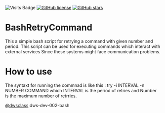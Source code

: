 ![Visits Badge](https://badges.pufler.dev/visits/saeedhosseini21/BashRetryCommand)
[![GitHub license](https://img.shields.io/github/license/saeedhosseini21/BashRetryCommand)](https://github.com/saeedhosseini21/BashRetryCommand/blob/master/LICENSE)
[![GitHub stars](https://img.shields.io/github/stars/saeedhosseini21/BashRetryCommand)](https://github.com/saeedhosseini21/BashRetryCommand/stargazers)

# BashRetryCommand
This a simple bash script for retrying a command with given number and period.
This script can be used for executing commands which interact with external services Since these systems might face communication problems. 
# How to use
The syntaxt for running the commnad is like this : ‫‪try‬‬ ‫‪-i‬‬ ‫‪INTERVAL‬‬ ‫‪-n‬‬ ‫‪NUMBER‬‬ ‫‪COMMAND‬‬ which INTERVAL is the period of retries and Number is the maximum number of retrries.

‪[@dwsclass](https://github.com/dwsclass)‬ dws-dev-002-bash
